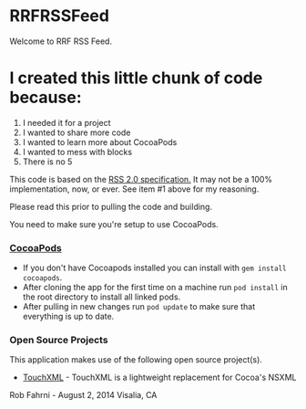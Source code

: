 RRFRSSFeed
=============

Welcome to RRF RSS Feed. 

I created this little chunk of code because:
==============================================
1. I needed it for a project
2. I wanted to share more code
3. I wanted to learn more about CocoaPods
4. I wanted to mess with blocks
5. There is no 5

This code is based on the [RSS 2.0 specification.](http://cyber.law.harvard.edu/rss/rss.html) It may not be a 100% implementation, now, or ever. See item #1 above for my reasoning.

Please read this prior to pulling the code and building. 

You need to make sure you're setup to use CocoaPods.

### [CocoaPods](https://github.com/CocoaPods/CocoaPods/wiki/Creating-a-project-that-uses-CocoaPods "CocoaPods")

- If you don't have Cocoapods installed you can install with `gem install cocoapods`.
- After cloning the app for the first time on a machine run `pod install` in the root directory to install all linked pods.
- After pulling in new changes run `pod update` to make sure that everything is up to date.

### Open Source Projects
This application makes use of the following open source project(s).

- [TouchXML](https://github.com/TouchCode/TouchXML) - TouchXML is a lightweight replacement for Cocoa's NSXML 

Rob Fahrni - August 2, 2014 
Visalia, CA

